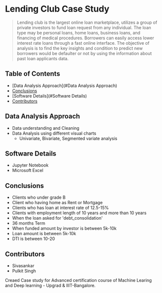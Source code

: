 # Lending Club Case Study
> Lending club is the largest online loan marketplace, utilizes a group
of private investors to fund loan request from any individual. The
loan type may be personal loans, home loans, business loans, and
financing of medical procedures.
Borrowers can easily access lower interest rate loans through a fast
online interface.
The objective of analysis is to find the key insights and condition to
predict new borrowers would be defaulter or not by using the
information about past loan applicants data.


## Table of Contents
* [Data Analysis Approach](#Data Analysis Approach)
* [Conclusions](#conclusions)
* [Software Details](#Software Details)
* [Contributors](#Contributors)

<!-- You can include any other section that is pertinent to your problem -->


## Data Analysis Approach
- Data understanding and Cleaning
- Data Analysis using different visual charts
    - Univariate, Bivariate, Segmented variate analysis

## Software Details
- Jupyter Notebook
- Microsoft Excel

## Conclusions
- Clients who under grade B
- Client who having home as Rent or Mortgage
- Clients who has loan at interest rate of 12.5-15%
- Clients with employment length of 10 years and more than 10 years
- When the loan asked for 'debt_consolidation'
- 36 months Term
- When funded amount by investor is between 5k-10k
- Loan amount is between 5k-10k
- DTI is between 10-20

<!-- You don't have to answer all the questions - just the ones relevant to your project. -->

<!-- As the libraries versions keep on changing, it is recommended to mention the version of library used in this project -->


## Contributors
- Sivasankar
- Pulkit Singh

Creaed Case study for Advanced certification course of Machine Learing and Deep learning - Upgrad & IIIT-Bangalore.

<!-- Optional -->
<!-- ## License -->
<!-- This project is open source and available under the [... License](). -->

<!-- You don't have to include all sections - just the one's relevant to your project -->
